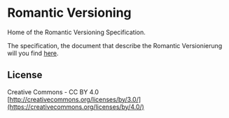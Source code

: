 # Romantic Versioning
Home of the Romantic Versioning Specification.

The specification, the document that describe the Romantic Versionierung will you find [here](https://github.com/romversioning/romver).

## License
Creative Commons - CC BY 4.0
[http://creativecommons.org/licenses/by/3.0/](https://creativecommons.org/licenses/by/4.0/)
